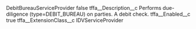 <?xml version="1.0" encoding="UTF-8"?>
<CustomMetadata xmlns="http://soap.sforce.com/2006/04/metadata" xmlns:xsi="http://www.w3.org/2001/XMLSchema-instance" xmlns:xsd="http://www.w3.org/2001/XMLSchema">
    <label>DebitBureauServiceProvider</label>
    <protected>false</protected>
    <values>
        <field>tffa__Description__c</field>
        <value xsi:type="xsd:string">Performs due-diligence (type=DEBIT_BUREAU) on parties. A debit check.</value>
    </values>
    <values>
        <field>tffa__Enabled__c</field>
        <value xsi:type="xsd:boolean">true</value>
    </values>
    <values>
        <field>tffa__ExtensionClass__c</field>
        <value xsi:type="xsd:string">IDVServiceProvider</value>
    </values>
</CustomMetadata>
